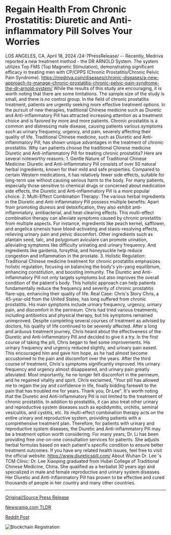 # Regain Health From Chronic Prostatitis: Diuretic and Anti-inflammatory Pill Solves Your Worries

LOS ANGELES, CA, April 18, 2024 /24-7PressRelease/ -- Recently, Medriva reported a new treatment method - the DR ARNOLD System. The system utilizes Top FMS (Top Magnetic Stimulation), demonstrating significant efficacy in treating men with CP/CPPS (Chronic Prostatitis/Chronic Pelvic Pain Syndrome). https://medriva.com/diseases/chronic-diseases/a-new-approach-to-manage-chronic-prostatitis-chronic-pelvic-pain-syndrome-the-dr-arnold-system/  While the results of this study are encouraging, it is worth noting that there are some limitations. The sample size of the study is small, and there is no control group. In the field of chronic prostatitis treatment, patients are urgently seeking more effective treatment options. In the pursuit of new therapies, traditional Chinese medicine such as Diuretic and Anti-inflammatory Pill has attracted increasing attention as a treatment choice and is favored by more and more patients.  Chronic prostatitis is a common and distressing male disease, causing patients various symptoms such as urinary frequency, urgency, and pain, severely affecting their quality of life. Traditional Chinese medicine, such as Diuretic and Anti-inflammatory Pill, has shown unique advantages in the treatment of chronic prostatitis.  Why can patients choose the traditional Chinese medicine Diuretic and Anti-inflammatory Pill for treating chronic prostatitis? Here are several noteworthy reasons:  1. Gentle Nature of Traditional Chinese Medicine: Diuretic and Anti-inflammatory Pill consists of over 50 natural herbal ingredients, known for their mild and safe properties. Compared to certain Western medications, it has relatively fewer side effects, suitable for long-term use without causing serious harm to the body. For many patients, especially those sensitive to chemical drugs or concerned about medication side effects, the Diuretic and Anti-inflammatory Pill is a more popular choice.  2. Multi-Effect Combination Therapy: The various herbal ingredients in the Diuretic and Anti-inflammatory Pill possess multiple benefits. Apart from promoting diuresis and detoxification, they also exhibit anti-inflammatory, antibacterial, and heat-clearing effects. This multi-effect combination therapy can alleviate symptoms caused by chronic prostatitis from multiple aspects.  For instance, ingredients like peach kernel, safflower, and angelica sinensis have blood-activating and stasis-resolving effects, relieving urinary pain and pelvic discomfort. Other ingredients such as plantain seed, talc, and polygonum aviculare can promote urination, alleviating symptoms like difficulty urinating and urinary frequency. And ingredients like gardenia, forsythia, and honeysuckle help reduce congestion and inflammation in the prostate.  3. Holistic Regulation: Traditional Chinese medicine treatment for chronic prostatitis emphasizes holistic regulation, focusing on balancing the body's yin-yang equilibrium, enhancing constitution, and boosting immunity. The Diuretic and Anti-inflammatory Pill not only targets symptoms but also improves the overall condition of the patient's body. This holistic approach can help patients fundamentally reduce the frequency and severity of chronic prostatitis flare-ups, enhancing their quality of life.  Real Case: Chris's Story  Chris, a 45-year-old from the United States, has long suffered from chronic prostatitis. His main symptoms include urinary frequency, urgency, urinary pain, and discomfort in the perineum. Chris had tried various treatments, including antibiotics and physical therapy, but his symptoms remained unimproved. Despite completing several courses of treatment as advised by doctors, his quality of life continued to be severely affected.  After a long and arduous treatment journey, Chris heard about the effectiveness of the Diuretic and Anti-inflammatory Pill and decided to give it a try. In the first course of taking the pill, Chris began to feel some improvements. His urinary frequency and urgency reduced slightly, and urinary pain eased. This encouraged him and gave him hope, as he had almost become accustomed to the pain and discomfort over the years.  After the third course of treatment, Chris's symptoms significantly improved. His urinary frequency and urgency almost disappeared, and urinary pain greatly alleviated. Most importantly, he no longer felt discomfort in the perineum, and he regained vitality and spirit. Chris exclaimed, "Your pill has allowed me to regain the joy and confidence in life, finally bidding farewell to the pain that has troubled me for years. Thank you, Dr.Lee".  It's worth noting that the Diuretic and Anti-inflammatory Pill is not limited to the treatment of chronic prostatitis. In addition to prostatitis, it can also treat other urinary and reproductive system diseases such as epididymitis, orchitis, seminal vesiculitis, and cystitis, etc. Its multi-effect combination therapy acts on the entire urinary and reproductive system, providing patients with a comprehensive treatment plan. Therefore, for patients with urinary and reproductive system diseases, the Diuretic and Anti-inflammatory Pill may be a treatment option worth considering.  For many years, Dr. Li has been providing free one-on-one consultation services for patients. She adjusts herbal formulas based on each patient's specific condition to ensure better treatment outcomes. If you have any related health issues, feel free to visit the official website: https://www.diureticspill.com/  About Wuhan Dr. Lee 's TCM Clinic:  Dr. Lee Xiaoping graduated from Hubei College of Traditional Chinese Medicine, China. She qualified as a herbalist 30 years ago and specialized in male and female reproductive and urinary system diseases. Her Diuretic and Anti-inflammatory Pill has proven to be effective and cured thousands of people in her country and many other countries. 

---

[Original/Source Press Release](https://www.24-7pressrelease.com/press-release/510124/regain-health-from-chronic-prostatitis-diuretic-and-anti-inflammatory-pill-solves-your-worries)
                    

[Newsramp.com TLDR](None) 



[Reddit Post](https://www.reddit.com/r/HealthCareNewsInfo/comments/1c6x8uh/new_dr_arnold_system_offers_hope_for_chronic/) 



![Blockchain Registration](https://cdn.newsramp.app/24-7PressRelease/qrcode/244/18/iconTiZO.webp)